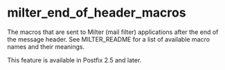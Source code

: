 # milter_end_of_header_macros 

 The macros that are sent to Milter (mail filter) applications
after the end of the message header. See MILTER_README for a list
of available macro names and their meanings.  

 This feature is available in Postfix 2.5 and later. 



